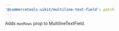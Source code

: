 ```yaml
---
'@commercetools-uikit/multiline-text-field': patch
---
```


Adds `maxRows` prop to MultilineTextField.
